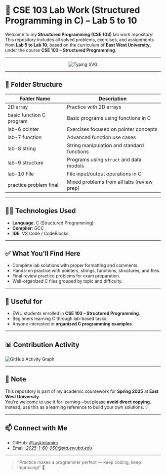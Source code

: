# 📘 CSE 103 Lab Work (Structured Programming in C) – Lab 5 to 10

Welcome to my **Structured Programming (CSE 103)** lab work repository!  
This repository includes all solved problems, exercises, and assignments from **Lab 5 to Lab 10**, based on the curriculum of **East West University**, under the course **CSE 103 – Structured Programming**.

---

<p align="center">
  <img src="https://readme-typing-svg.demolab.com?font=Fira+Code&pause=1000&color=00F700&center=true&vCenter=true&width=450&lines=Lab+5+to+10+%7C+C+Programming+Solutions;Pointers,+Strings,+Functions,+Files,+Structures;Practice+Problems+%7C+Final+Review+Work" alt="Typing SVG" />
</p>

---

## 📂 Folder Structure

| Folder Name               | Description                                 |
|---------------------------|---------------------------------------------|
| 2D array                  | Practice with 2D arrays                     |
| basic function C program  | Basic programs using functions in C         |
| lab-6 pointer             | Exercises focused on pointer concepts       |
| lab-7 function            | Advanced function use cases                 |
| lab-8 string              | String manipulation and standard functions  |
| lab-9 structure           | Programs using `struct` and data models     |
| lab-10 File               | File input/output operations in C           |
| practice problem final    | Mixed problems from all labs (review prep)  |

---

## 🧑‍💻 Technologies Used

- **Language**: C (Structured Programming)
- **Compiler**: GCC
- **IDE**: VS Code / CodeBlocks

---

## ✅ What You'll Find Here

- Complete lab solutions with proper formatting and comments.
- Hands-on practice with pointers, strings, functions, structures, and files.
- Final review practice problems for exam preparation.
- Well-organized C files grouped by topic and difficulty.

---

## 🔗 Useful for

- EWU students enrolled in **CSE 103 – Structured Programming**.
- Beginners learning C through lab-based tasks.
- Anyone interested in **organized C programming examples**.

---

## 📊 Contribution Activity

![GitHub Activity Graph](https://github-readme-activity-graph.vercel.app/graph?username=taskintamim&theme=tokyo-night&area=true&hide_border=true)

---

## 📌 Note

This repository is part of my academic coursework for **Spring 2025** at **East West University**.  
You're welcome to use it for learning—but please **avoid direct copying**. Instead, use this as a learning reference to build your own solutions. 💡

---

## 📫 Connect with Me

- GitHub: [@taskintamim](https://github.com/taskintamim)
- Email: *2025-1-60-050@std.ewubd.edu*

---

> “Practice makes a programmer perfect — keep coding, keep improving!” 🚀
